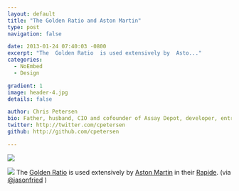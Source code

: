 ```yaml
---
layout: default
title: "The Golden Ratio and Aston Martin"
type: post
navigation: false

date: 2013-01-24 07:40:03 -0800
excerpt: "The  Golden Ratio  is used extensively by  Asto..."
categories:
  - NoEmbed
  - Design

gradient: 1
image: header-4.jpg
details: false

author: Chris Petersen
bio: Father, husband, CIO and cofounder of Assay Depot, developer, entrepreneur and technologist.
twitter: http://twitter.com/cpetersen
github: http://github.com/cpetersen

---
```


<img src='https://astonmartin.blob.core.windows.net/sitefinity/Rapide%20S/rapidesproportion.jpg' />



 ![](/attachments/3f8c4828fe8325cc679b757c7fe6ccc0/image.png)  The  [Golden Ratio](http://en.wikipedia.org/wiki/Golden_ratio)  is used extensively by  [Aston Martin](http://www.astonmartin.com)  in their  [Rapide](http://www.astonmartin.com/cars/rapide). (via  [@jasonfried](https://twitter.com/jasonfried/status/294278894293491713) ) 
